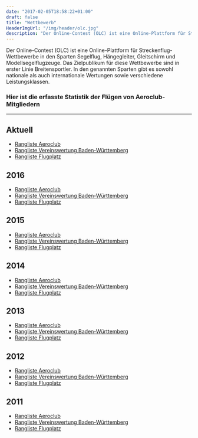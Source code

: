 ```yaml
---
date: "2017-02-05T18:58:22+01:00"
draft: false
title: "Wettbewerb"
HeaderImgUrl: "/img/header/olc.jpg"
description: "Der Online-Contest (OLC) ist eine Online-Plattform für Streckenflug-Wettbewerbe"
---
```


Der Online-Contest (OLC) ist eine Online-Plattform für Streckenflug-Wettbewerbe in den Sparten Segelflug, Hängegleiter, Gleitschirm und Modellsegelflugzeuge.
Das Zielpublikum für diese Wettbewerbe sind in erster Linie Breitensportler. In den genannten Sparten gibt es sowohl nationale als auch internationale Wertungen sowie verschiedene Leistungsklassen.

### Hier ist die erfasste Statistik der Flügen von Aeroclub-Mitgliedern
-------
Aktuell
-----
* <a href = "http://www.onlinecontest.org/olc-2.0/gliding/club.html?cc=22&st=olcp&rt=olc&c=C0&sc=&sp=2017">Rangliste Aeroclub</a>
* <a href = "http://www.onlinecontest.org/olc-2.0/gliding/clubRanking.html?st=olcp&rt=olc&c=DE&sc=bw&sp=2017">Rangliste Vereinswertung Baden-Württemberg</a>
* <a href = "http://www.onlinecontest.org/olc-2.0/gliding/airfieldRanking.html?rt=olc&sp=2017&st=olc&c=DE&sc=bw">Rangliste Flugplatz</a>

2016
-------
* <a href = "http://www.onlinecontest.org/olc-2.0/gliding/club.html?cc=22&st=olcp&rt=olc&c=C0&sc=&sp=2016">Rangliste Aeroclub</a>
* <a href = "http://www.onlinecontest.org/olc-2.0/gliding/clubRanking.html?st=olcp&rt=olc&c=DE&sc=bw&sp=2016">Rangliste Vereinswertung Baden-Württemberg</a>
* <a href = "http://www.onlinecontest.org/olc-2.0/gliding/airfieldRanking.html?rt=olc&sp=2016&st=olc&c=DE&sc=bw">Rangliste Flugplatz</a>

2015
-------
* <a href = "http://www.onlinecontest.org/olc-2.0/gliding/club.html?cc=22&st=olcp&rt=olc&c=C0&sc=&sp=2015">Rangliste Aeroclub</a>
* <a href = "http://www.onlinecontest.org/olc-2.0/gliding/clubRanking.html?st=olcp&rt=olc&c=DE&sc=bw&sp=2015">Rangliste Vereinswertung Baden-Württemberg</a>
* <a href = "http://www.onlinecontest.org/olc-2.0/gliding/airfieldRanking.html?rt=olc&sp=2015&st=olc&c=DE&sc=bw">Rangliste Flugplatz</a>

2014
-------
* <a href = "http://www.onlinecontest.org/olc-2.0/gliding/club.html?cc=22&st=olcp&rt=olc&c=C0&sc=&sp=2014">Rangliste Aeroclub</a>
* <a href = "http://www.onlinecontest.org/olc-2.0/gliding/clubRanking.html?st=olcp&rt=olc&c=DE&sc=bw&sp=2014">Rangliste Vereinswertung Baden-Württemberg</a>
* <a href = "http://www.onlinecontest.org/olc-2.0/gliding/airfieldRanking.html?rt=olc&sp=2014&st=olc&c=DE&sc=bw">Rangliste Flugplatz</a>

2013
-------
* <a href = "http://www.onlinecontest.org/olc-2.0/gliding/club.html?cc=22&st=olcp&rt=olc&c=C0&sc=&sp=2013">Rangliste Aeroclub</a>
* <a href = "http://www.onlinecontest.org/olc-2.0/gliding/clubRanking.html?st=olcp&rt=olc&c=DE&sc=bw&sp=2013">Rangliste Vereinswertung Baden-Württemberg</a>
* <a href = "http://www.onlinecontest.org/olc-2.0/gliding/airfieldRanking.html?rt=olc&sp=2013&st=olc&c=DE&sc=bw">Rangliste Flugplatz</a>

2012
-------
* <a href = "http://www.onlinecontest.org/olc-2.0/gliding/club.html?cc=22&st=olcp&rt=olc&c=C0&sc=&sp=2012">Rangliste Aeroclub</a>
* <a href = "http://www.onlinecontest.org/olc-2.0/gliding/clubRanking.html?st=olcp&rt=olc&c=DE&sc=bw&sp=2012">Rangliste Vereinswertung Baden-Württemberg</a>
* <a href = "http://www.onlinecontest.org/olc-2.0/gliding/airfieldRanking.html?rt=olc&sp=2012&st=olc&c=DE&sc=bw">Rangliste Flugplatz</a>

2011
-------
* <a href = "http://www.onlinecontest.org/olc-2.0/gliding/club.html?cc=22&st=olcp&rt=olc&c=C0&sc=&sp=2011">Rangliste Aeroclub</a>
* <a href = "http://www.onlinecontest.org/olc-2.0/gliding/clubRanking.html?st=olcp&rt=olc&c=DE&sc=bw&sp=2011">Rangliste Vereinswertung Baden-Württemberg</a>
* <a href = "http://www.onlinecontest.org/olc-2.0/gliding/airfieldRanking.html?rt=olc&sp=2011&st=olc&c=DE&sc=bw">Rangliste Flugplatz</a>
